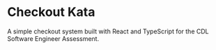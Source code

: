 # Checkout Kata

A simple checkout system built with React and TypeScript for the CDL Software Engineer Assessment.